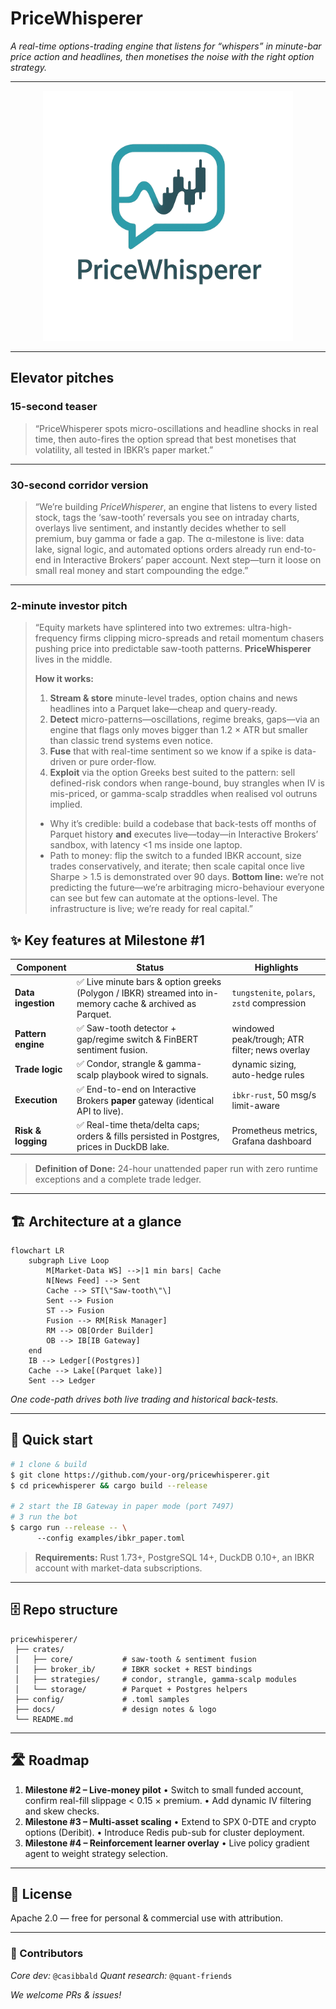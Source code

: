 # PriceWhisperer

*A real-time options-trading engine that listens for “whispers” in minute-bar price action and headlines, then monetises the noise with the right option strategy.*

---

<p align="center">
  <img alt="Project logo" src="docs/images/logo.png" width="400"/>
</p>

---

## Elevator pitches

### 15-second teaser

> “PriceWhisperer spots micro-oscillations and headline shocks in real time, then auto-fires the option spread that best monetises that volatility, all tested in IBKR’s paper market.”

---

### 30-second corridor version

> “We’re building *PriceWhisperer*, an engine that listens to every listed stock, tags the ‘saw-tooth’ reversals you see on intraday charts, overlays live sentiment, and instantly decides whether to sell premium, buy gamma or fade a gap.
> The α-milestone is live: data lake, signal logic, and automated options orders already run end-to-end in Interactive Brokers’ paper account. Next step—turn it loose on small real money and start compounding the edge.”

---

### 2-minute investor pitch

> “Equity markets have splintered into two extremes: ultra-high-frequency firms clipping micro-spreads and retail momentum chasers pushing price into predictable saw-tooth patterns.
> **PriceWhisperer** lives in the middle.
>
> **How it works:**
>
>  1. **Stream & store** minute-level trades, option chains and news headlines into a Parquet lake—cheap and query-ready.
>  2. **Detect** micro-patterns—oscillations, regime breaks, gaps—via an engine that flags only moves bigger than 1.2 × ATR but smaller than classic trend systems even notice.
>  3. **Fuse** that with real-time sentiment so we know if a spike is data-driven or pure order-flow.
>  4. **Exploit** via the option Greeks best suited to the pattern: sell defined-risk condors when range-bound, buy strangles when IV is mis-priced, or gamma-scalp straddles when realised vol outruns implied.
>
> * Why it’s credible: build a codebase that back-tests off months of Parquet history **and** executes live—today—in Interactive Brokers’ sandbox, with latency <1 ms inside one laptop.
> * Path to money: flip the switch to a funded IBKR account, size trades conservatively, and iterate; then scale capital once live Sharpe > 1.5 is demonstrated over 90 days.
>   **Bottom line:** we’re not predicting the future—we’re arbitraging micro-behaviour everyone can see but few can automate at the options-level. The infrastructure is live; we’re ready for real capital.”



## ✨ Key features at Milestone #1

| Component          | Status                                                                                                   | Highlights                                     |
| ------------------ |----------------------------------------------------------------------------------------------------------| ---------------------------------------------- |
| **Data ingestion** | ✅ Live minute bars & option greeks (Polygon / IBKR) streamed into in-memory cache & archived as Parquet. | `tungstenite`, `polars`, `zstd` compression    |
| **Pattern engine** | ✅ Saw-tooth detector + gap/regime switch & FinBERT sentiment fusion.                                     | windowed peak/trough; ATR filter; news overlay |
| **Trade logic**    | ✅ Condor, strangle & gamma-scalp playbook wired to signals.                                              | dynamic sizing, auto-hedge rules               |
| **Execution**      | ✅ End-to-end on Interactive Brokers **paper** gateway (identical API to live).                           | `ibkr-rust`, 50 msg/s limit-aware              |
| **Risk & logging** | ✅ Real-time theta/delta caps; orders & fills persisted in Postgres, prices in DuckDB lake.               | Prometheus metrics, Grafana dashboard          |

> **Definition of Done:** 24-hour unattended paper run with zero runtime exceptions and a complete trade ledger.

---

## 🏗️  Architecture at a glance

```mermaid
flowchart LR
    subgraph Live Loop
        M[Market-Data WS] -->|1 min bars| Cache
        N[News Feed] --> Sent
        Cache --> ST[\"Saw-tooth\"\]
        Sent --> Fusion
        ST --> Fusion
        Fusion --> RM[Risk Manager]
        RM --> OB[Order Builder]
        OB --> IB[IB Gateway]
    end
    IB --> Ledger[(Postgres)]
    Cache --> Lake[(Parquet lake)]
    Sent --> Ledger
```

*One code-path drives both live trading and historical back-tests.*

---

## 🚀  Quick start

```bash
# 1 clone & build
$ git clone https://github.com/your-org/pricewhisperer.git
$ cd pricewhisperer && cargo build --release

# 2 start the IB Gateway in paper mode (port 7497)
# 3 run the bot
$ cargo run --release -- \  
      --config examples/ibkr_paper.toml
```

> **Requirements:** Rust 1.73+, PostgreSQL 14+, DuckDB 0.10+, an IBKR account with market-data subscriptions.

---

## 🗄️  Repo structure

```
pricewhisperer/
 ├── crates/
 │   ├── core/           # saw-tooth & sentiment fusion
 │   ├── broker_ib/      # IBKR socket + REST bindings
 │   ├── strategies/     # condor, strangle, gamma-scalp modules
 │   └── storage/        # Parquet + Postgres helpers
 ├── config/             # .toml samples
 ├── docs/               # design notes & logo
 └── README.md
```

---

## 🛣️  Roadmap

1. **Milestone #2 – Live-money pilot**
   • Switch to small funded account, confirm real-fill slippage < 0.15 × premium.
   • Add dynamic IV filtering and skew checks.
2. **Milestone #3 – Multi-asset scaling**
   • Extend to SPX 0-DTE and crypto options (Deribit).
   • Introduce Redis pub-sub for cluster deployment.
3. **Milestone #4 – Reinforcement learner overlay**
   • Live policy gradient agent to weight strategy selection.

---

## 📜  License

Apache 2.0 — free for personal & commercial use with attribution.

---

### 👥  Contributors

*Core dev:* `@casibbald`
*Quant research:* `@quant-friends`

*We welcome PRs & issues!*
